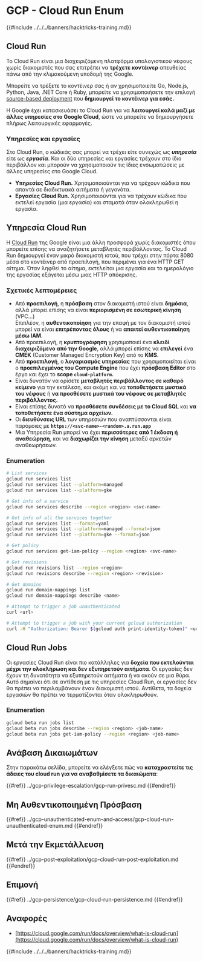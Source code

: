 # GCP - Cloud Run Enum

{{#include ../../../banners/hacktricks-training.md}}

## Cloud Run <a href="#reviewing-cloud-run-configurations" id="reviewing-cloud-run-configurations"></a>

Το Cloud Run είναι μια διαχειριζόμενη πλατφόρμα υπολογιστικού νέφους χωρίς διακομιστές που σας επιτρέπει να **τρέχετε κοντέινερ** απευθείας πάνω από την κλιμακούμενη υποδομή της Google.

Μπορείτε να τρέξετε το κοντέινερ σας ή αν χρησιμοποιείτε Go, Node.js, Python, Java, .NET Core ή Ruby, μπορείτε να χρησιμοποιήσετε την επιλογή [source-based deployment](https://cloud.google.com/run/docs/deploying-source-code) που **δημιουργεί το κοντέινερ για εσάς.**

Η Google έχει κατασκευάσει το Cloud Run για να **λειτουργεί καλά μαζί με άλλες υπηρεσίες στο Google Cloud**, ώστε να μπορείτε να δημιουργήσετε πλήρως λειτουργικές εφαρμογές.

### Υπηρεσίες και εργασίες <a href="#services-and-jobs" id="services-and-jobs"></a>

Στο Cloud Run, ο κώδικάς σας μπορεί να τρέχει είτε συνεχώς ως _**υπηρεσία**_ είτε ως _**εργασία**_. Και οι δύο υπηρεσίες και εργασίες τρέχουν στο ίδιο περιβάλλον και μπορούν να χρησιμοποιούν τις ίδιες ενσωματώσεις με άλλες υπηρεσίες στο Google Cloud.

- **Υπηρεσίες Cloud Run.** Χρησιμοποιούνται για να τρέχουν κώδικα που απαντά σε διαδικτυακά αιτήματα ή γεγονότα.
- **Εργασίες Cloud Run.** Χρησιμοποιούνται για να τρέχουν κώδικα που εκτελεί εργασία (μια εργασία) και σταματά όταν ολοκληρωθεί η εργασία.

## Υπηρεσία Cloud Run

Η [Cloud Run](https://cloud.google.com/run) της Google είναι μια άλλη προσφορά χωρίς διακομιστές όπου μπορείτε επίσης να αναζητήσετε μεταβλητές περιβάλλοντος. Το Cloud Run δημιουργεί έναν μικρό διακομιστή ιστού, που τρέχει στην πόρτα 8080 μέσα στο κοντέινερ από προεπιλογή, που περιμένει για ένα HTTP GET αίτημα. Όταν ληφθεί το αίτημα, εκτελείται μια εργασία και το ημερολόγιο της εργασίας εξάγεται μέσω μιας HTTP απόκρισης.

### Σχετικές λεπτομέρειες

- Από **προεπιλογή**, η **πρόσβαση** στον διακομιστή ιστού είναι **δημόσια**, αλλά μπορεί επίσης να είναι **περιορισμένη σε εσωτερική κίνηση** (VPC...)\
Επιπλέον, η **αυθεντικοποίηση** για την επαφή με τον διακομιστή ιστού μπορεί να είναι **επιτρέποντας όλους** ή να **απαιτεί αυθεντικοποίηση μέσω IAM**.
- Από προεπιλογή, η **κρυπτογράφηση** χρησιμοποιεί ένα **κλειδί διαχειριζόμενο από την Google**, αλλά μπορεί επίσης να **επιλεγεί** ένα **CMEK** (Customer Managed Encryption Key) από το **KMS**.
- Από **προεπιλογή**, ο **λογαριασμός υπηρεσίας** που χρησιμοποιείται είναι ο **προεπιλεγμένος του Compute Engine** που έχει **πρόσβαση Editor** στο έργο και έχει το **scope `cloud-platform`.**
- Είναι δυνατόν να ορίσετε **μεταβλητές περιβάλλοντος σε καθαρό κείμενο** για την εκτέλεση, και ακόμη και να **τοποθετήσετε μυστικά του νέφους** ή **να προσθέσετε μυστικά του νέφους σε μεταβλητές περιβάλλοντος.**
- Είναι επίσης δυνατό να **προσθέσετε συνδέσεις με το Cloud SQL** και **να τοποθετήσετε ένα σύστημα αρχείων.**
- Οι **διευθύνσεις URL** των υπηρεσιών που αναπτύσσονται είναι παρόμοιες με **`https://<svc-name>-<random>.a.run.app`**
- Μια Υπηρεσία Run μπορεί να έχει **περισσότερες από 1 έκδοση ή αναθεώρηση**, και να **διαχωρίζει την κίνηση** μεταξύ αρκετών αναθεωρήσεων.

### Enumeration
```bash
# List services
gcloud run services list
gcloud run services list --platform=managed
gcloud run services list --platform=gke

# Get info of a service
gcloud run services describe --region <region> <svc-name>

# Get info of all the services together
gcloud run services list --format=yaml
gcloud run services list --platform=managed --format=json
gcloud run services list --platform=gke --format=json

# Get policy
gcloud run services get-iam-policy --region <region> <svc-name>

# Get revisions
gcloud run revisions list --region <region>
gcloud run revisions describe --region <region> <revision>

# Get domains
gcloud run domain-mappings list
gcloud run domain-mappings describe <name>

# Attempt to trigger a job unauthenticated
curl <url>

# Attempt to trigger a job with your current gcloud authorization
curl -H "Authorization: Bearer $(gcloud auth print-identity-token)" <url>
```
## Cloud Run Jobs

Οι εργασίες Cloud Run είναι πιο κατάλληλες για **δοχεία που εκτελούνται μέχρι την ολοκλήρωση και δεν εξυπηρετούν αιτήματα**. Οι εργασίες δεν έχουν τη δυνατότητα να εξυπηρετούν αιτήματα ή να ακούν σε μια θύρα. Αυτό σημαίνει ότι σε αντίθεση με τις υπηρεσίες Cloud Run, οι εργασίες δεν θα πρέπει να περιλαμβάνουν έναν διακομιστή ιστού. Αντίθετα, τα δοχεία εργασιών θα πρέπει να τερματίζονται όταν ολοκληρωθούν.

### Enumeration
```bash
gcloud beta run jobs list
gcloud beta run jobs describe --region <region> <job-name>
gcloud beta run jobs get-iam-policy --region <region> <job-name>
```
## Ανάβαση Δικαιωμάτων

Στην παρακάτω σελίδα, μπορείτε να ελέγξετε πώς να **καταχραστείτε τις άδειες του cloud run για να αναβαθμίσετε τα δικαιώματα**:

{{#ref}}
../gcp-privilege-escalation/gcp-run-privesc.md
{{#endref}}

## Μη Αυθεντικοποιημένη Πρόσβαση

{{#ref}}
../gcp-unauthenticated-enum-and-access/gcp-cloud-run-unauthenticated-enum.md
{{#endref}}

## Μετά την Εκμετάλλευση

{{#ref}}
../gcp-post-exploitation/gcp-cloud-run-post-exploitation.md
{{#endref}}

## Επιμονή

{{#ref}}
../gcp-persistence/gcp-cloud-run-persistence.md
{{#endref}}

## Αναφορές

- [https://cloud.google.com/run/docs/overview/what-is-cloud-run](https://cloud.google.com/run/docs/overview/what-is-cloud-run)

{{#include ../../../banners/hacktricks-training.md}}
